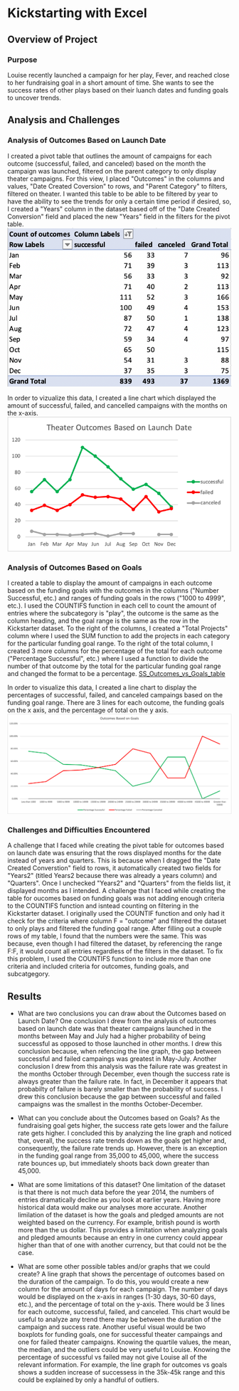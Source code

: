 # Kickstarting with Excel

## Overview of Project

### Purpose
Louise recently launched a campaign for her play, Fever, and reached close to her fundraising goal in a short amount of time. She wants to see the success rates of other plays based on their luanch dates and funding goals to uncover trends.

## Analysis and Challenges

### Analysis of Outcomes Based on Launch Date
I created a pivot table that outlines the amount of campaigns for each outcome (successful, failed, and canceled) based on the month the campaign was launched, filtered on the parent category to only display theater campaigns. For this view, I placed "Outcomes" in the columns and values, "Date Created Coversion" to rows, and "Parent Category" to filters, filtered on theater. I wanted this table to be able to be filtered by year to have the ability to see the trends for only a certain time period if desired, so, I created a "Years" column in the dataset based off of the "Date Created Conversion" field and placed the new "Years" field  in the filters for the pivot table. 
![SS_Outcomes_vs_Launch_Pivot](https://github.com/cailynjmiller/kickstarter-analysis/blob/main/SS_Outcomes_vs_Launch_Pivot.png)


In order to vizualize this data, I created a line chart which displayed the amount of successful, failed, and cancelled campaigns with the months on the x-axis.
![Theater_Outcomes_vs_Launch](https://github.com/cailynjmiller/kickstarter-analysis/blob/main/Theater_Outcomes_vs_Launch.png)

### Analysis of Outcomes Based on Goals
I created a table to display the amount of campaigns in each outcome based on the funding goals with the outcomes in the columns ("Number Successful, etc.) and ranges of funding goals in the rows ("1000 to 4999", etc.). I used the COUNTIFS function in each cell to count the amount of entries where the subcategory is "play", the outcome is the same as the column heading, and the goal range is the same as the row in the Kickstarter dataset. To the right of the columns, I created a "Total Projects" column where I used the SUM function to add the projects in each category for the particular funding goal range. To the right of the total column, I created 3 more columns for the percentage of the total for each outcome ("Percentage Successful", etc.) where I used a function to divide the number of that outcome by the total for the particular funding goal range and changed the format to be a percentage.
[SS_Outcomes_vs_Goals_table](SS_Outcomes_vs_Goals_table.png)


In order to visualize this data, I created a line chart to display the percentages of successful, failed, and canceled campaings based on the funding goal range. There are 3 lines for each outcome, the funding goals on the x axis, and the percentage of total on the y axis.
![Outcomes_vs_Goals](https://github.com/cailynjmiller/kickstarter-analysis/blob/main/Outcomes_vs_Goals.png)

### Challenges and Difficulties Encountered
A challenge that I faced while creating the pivot table for outcomes based on launch date was ensuring that the rows displayed months for the date instead of years and quarters. This is because when I dragged the "Date Created Converstion" field to rows, it automatically created two fields for "Years2" (titled Years2 because there was already a years column) and "Quarters". Once I unchecked "Years2" and "Quarters" from the fields list, it displayed months as I intended.
A challenge that I faced while creating the table for oucomes based on funding goals was not adding enough criteria to the COUNTIFS function and isntead counting on filtering in the Kickstarter dataset. I originally used the COUNTIF function and only had it check for the criteria where column F = "outcome" and filtered the dataset to only plays and filtered the funding goal range. After filling out a couple rows of my table, I found that the numbers were the same. This was because, even though I had filtered the dataset, by referencing the range F:F, it would count all entries regardless of the filters in the dataset. To fix this problem, I used the COUNTIFS function to include more than one criteria and included criteria for outcomes, funding goals, and subcatgegory.

## Results

- What are two conclusions you can draw about the Outcomes based on Launch Date?
One conclusion I drew from the analysis of outcomes based on launch date was that theater campaigns launched in the months between May and July had a higher probability of being successful as opposed to those launched in other months. I drew this conclusion because, when refencing the line graph, the gap between successful and failed campaings was greatest in May-July.
Another conclusion I drew from this analysis was the failure rate was greatest in the months October through December, even though the success rate is always greater than the failure rate. In fact, in December it appears that probabilty of failure is barely smaller than the probability of success. I drew this conclusion because the gap between successful and failed campaigns was the smallest in the months October-December.

- What can you conclude about the Outcomes based on Goals?
As the fundraising goal gets higher, the success rate gets lower and the failure rate gets higher. I concluded this by analyzing the line graph and noticed that, overall, the success rate trends down as the goals get higher and, consequently, the failure rate trends up. However, there is an exception in the funding goal range from 35,000 to 45,000, where the success rate bounces up, but immediately shoots back down greater than 45,000.

- What are some limitations of this dataset?
One limitation of the dataset is that there is not much data before the year 2014, the numbers of entries dramatically decline as you look at earlier years. Having more historical data would make our analyses more accurate.
Another limilation of the dataset is how the goals and pledged amounts are not weighted based on the currency. For example, british pound is worth more than the us dollar. This provides a limitation when analyzing goals and pledged amounts because an entry in one currency could appear higher than that of one with another currency, but that could not be the case.

- What are some other possible tables and/or graphs that we could create?
A line graph that shows the percentage of outcomes based on the duration of the campaign. To do this, you would create a new column for the amount of days for each campaign. The number of days would be displayed on the x-axis in ranges (1-30 days, 30-60 days, etc.), and the percentage of total on the y-axis. There would be 3 lines for each outcome, successful, failed, and canceled. This chart would be useful to analyze any trend there may be between the duration of the campaign and success rate.
Another useful visual would be two boxplots for funding goals, one for successful theater campaings and one for failed theater campaigns. Knowing the quartile values, the mean, the median, and the outliers could be very useful to Louise. Knowing the percentage of successful vs failed may not give Louise all of the relevant information. For example, the line graph for outcomes vs goals shows a sudden increase of successess in the 35k-45k range and this could be explained by only a handful of outliers.
